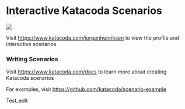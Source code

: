 # Interactive Katacoda Scenarios

[![](http://shields.katacoda.com/katacoda/jorgenhenriksen/count.svg)](https://www.katacoda.com/jorgenhenriksen "Get your profile on Katacoda.com")

Visit https://www.katacoda.com/jorgenhenriksen to view the profile and interactive scenarios

### Writing Scenarios
Visit https://www.katacoda.com/docs to learn more about creating Katacoda scenarios

For examples, visit https://github.com/katacoda/scenario-example

Test_edit
